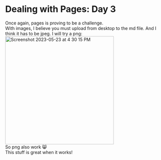 # Dealing with Pages: Day 3
Once again, pages is proving to be a challenge.  
With images, I believe you must upload from desktop to the md file. And I think it has to be jpeg. I will try a png:  
<img width="347" alt="Screenshot 2023-05-23 at 4 30 15 PM" src="https://github.com/john89521/john89521.github.io/assets/13544800/83828952-f0b7-4d54-a08d-71af55eb2951">  
So png also work 😸  
This stuff is great when it works! 
